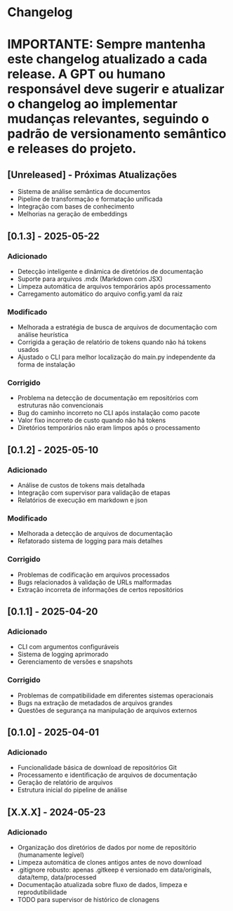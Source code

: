 # Changelog

# IMPORTANTE: Sempre mantenha este changelog atualizado a cada release. A GPT ou humano responsável deve sugerir e atualizar o changelog ao implementar mudanças relevantes, seguindo o padrão de versionamento semântico e releases do projeto.

## [Unreleased] - Próximas Atualizações

- Sistema de análise semântica de documentos
- Pipeline de transformação e formatação unificada
- Integração com bases de conhecimento
- Melhorias na geração de embeddings

## [0.1.3] - 2025-05-22

### Adicionado
- Detecção inteligente e dinâmica de diretórios de documentação
- Suporte para arquivos .mdx (Markdown com JSX)
- Limpeza automática de arquivos temporários após processamento
- Carregamento automático do arquivo config.yaml da raiz

### Modificado
- Melhorada a estratégia de busca de arquivos de documentação com análise heurística
- Corrigida a geração de relatório de tokens quando não há tokens usados
- Ajustado o CLI para melhor localização do main.py independente da forma de instalação

### Corrigido
- Problema na detecção de documentação em repositórios com estruturas não convencionais
- Bug do caminho incorreto no CLI após instalação como pacote
- Valor fixo incorreto de custo quando não há tokens
- Diretórios temporários não eram limpos após o processamento

## [0.1.2] - 2025-05-10

### Adicionado
- Análise de custos de tokens mais detalhada
- Integração com supervisor para validação de etapas
- Relatórios de execução em markdown e json

### Modificado
- Melhorada a detecção de arquivos de documentação
- Refatorado sistema de logging para mais detalhes

### Corrigido
- Problemas de codificação em arquivos processados
- Bugs relacionados à validação de URLs malformadas
- Extração incorreta de informações de certos repositórios

## [0.1.1] - 2025-04-20

### Adicionado
- CLI com argumentos configuráveis
- Sistema de logging aprimorado
- Gerenciamento de versões e snapshots

### Corrigido
- Problemas de compatibilidade em diferentes sistemas operacionais
- Bugs na extração de metadados de arquivos grandes
- Questões de segurança na manipulação de arquivos externos

## [0.1.0] - 2025-04-01

### Adicionado
- Funcionalidade básica de download de repositórios Git
- Processamento e identificação de arquivos de documentação
- Geração de relatório de arquivos
- Estrutura inicial do pipeline de análise

## [X.X.X] - 2024-05-23

### Adicionado
- Organização dos diretórios de dados por nome de repositório (humanamente legível)
- Limpeza automática de clones antigos antes de novo download
- .gitignore robusto: apenas .gitkeep é versionado em data/originals, data/temp, data/processed
- Documentação atualizada sobre fluxo de dados, limpeza e reprodutibilidade
- TODO para supervisor de histórico de clonagens
